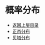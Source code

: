 # 概率分布

* [返回上层目录](../statistics.md)
* [正态分布](normal-distribution/normal-distribution.md)
* [贝塔分布](beta-distribution/beta-distribution.md)

